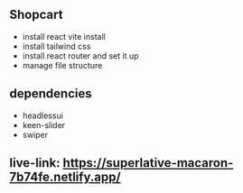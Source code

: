 ## Shopcart
- install react vite install
- install tailwind css
- install react router and set it up
- manage file structure
## dependencies
- headlessui
- keen-slider
- swiper
## live-link: https://superlative-macaron-7b74fe.netlify.app/
